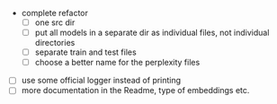 - complete refactor
  - [ ] one src dir 
  - [ ] put all models in a separate dir as individual files, not individual directories
  - [ ] separate train and test files
  - [ ] choose a better name for the perplexity files 
- [ ] use some official logger instead of printing 
- [ ] more documentation in the Readme, type of embeddings etc. 